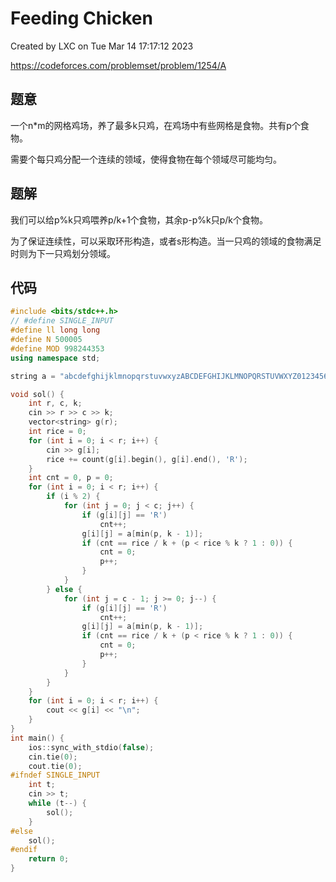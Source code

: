 # Feeding Chicken

Created by LXC on Tue Mar 14 17:17:12 2023

https://codeforces.com/problemset/problem/1254/A

## 题意

一个n*m的网格鸡场，养了最多k只鸡，在鸡场中有些网格是食物。共有p个食物。

需要个每只鸡分配一个连续的领域，使得食物在每个领域尽可能均匀。


## 题解

我们可以给p%k只鸡喂养p/k+1个食物，其余p-p%k只p/k个食物。

为了保证连续性，可以采取环形构造，或者s形构造。当一只鸡的领域的食物满足时则为下一只鸡划分领域。

## 代码
``` cpp
#include <bits/stdc++.h>
// #define SINGLE_INPUT
#define ll long long
#define N 500005
#define MOD 998244353
using namespace std;

string a = "abcdefghijklmnopqrstuvwxyzABCDEFGHIJKLMNOPQRSTUVWXYZ0123456789";

void sol() {
    int r, c, k;
    cin >> r >> c >> k;
    vector<string> g(r);
    int rice = 0;
    for (int i = 0; i < r; i++) {
        cin >> g[i];
        rice += count(g[i].begin(), g[i].end(), 'R');
    }
    int cnt = 0, p = 0;
    for (int i = 0; i < r; i++) {
        if (i % 2) {
            for (int j = 0; j < c; j++) {
                if (g[i][j] == 'R')
                    cnt++;
                g[i][j] = a[min(p, k - 1)];
                if (cnt == rice / k + (p < rice % k ? 1 : 0)) {
                    cnt = 0;
                    p++;
                }
            }
        } else {
            for (int j = c - 1; j >= 0; j--) {
                if (g[i][j] == 'R')
                    cnt++;
                g[i][j] = a[min(p, k - 1)];
                if (cnt == rice / k + (p < rice % k ? 1 : 0)) {
                    cnt = 0;
                    p++;
                }
            }
        }
    }
    for (int i = 0; i < r; i++) {
        cout << g[i] << "\n";
    }
}
int main() {
    ios::sync_with_stdio(false);
    cin.tie(0);
    cout.tie(0);
#ifndef SINGLE_INPUT
    int t;
    cin >> t;
    while (t--) {
        sol();
    }
#else
    sol();
#endif
    return 0;
}
```